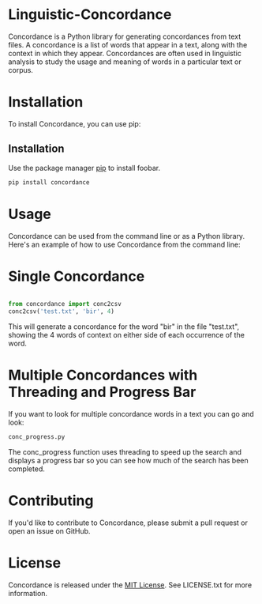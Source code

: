 # Linguistic-Concordance
Concordance is a Python library for generating concordances from text files. A concordance is a list of words that appear in a text, along with the context in which they appear. Concordances are often used in linguistic analysis to study the usage and meaning of words in a particular text or corpus.


# Installation
To install Concordance, you can use pip:

## Installation

Use the package manager [pip](https://pip.pypa.io/en/stable/) to install foobar.

```bash
pip install concordance
```

# Usage
Concordance can be used from the command line or as a Python library. Here's an example of how to use Concordance from the command line:

# Single Concordance
```python

from concordance import conc2csv
conc2csv('test.txt', 'bir', 4)

```
This will generate a concordance for the word "bir" in the file "test.txt", showing the 4 words of context on either side of each occurrence of the word.

# Multiple Concordances with Threading and Progress Bar

If you want to look for multiple concordance words in a text you can go and look:
```bash
conc_progress.py
```
The conc_progress function uses threading to speed up the search and displays a progress bar so you can see how much of the search has been completed.

# Contributing
If you'd like to contribute to Concordance, please submit a pull request or open an issue on GitHub.

# License
Concordance is released under the [MIT License](https://choosealicense.com/licenses/mit/). See LICENSE.txt for more information.
